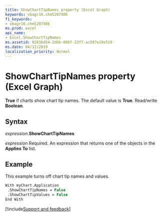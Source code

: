 ```yaml
---
title: ShowChartTipNames property (Excel Graph)
keywords: vbagr10.chm5207986
f1_keywords:
- vbagr10.chm5207986
ms.prod: excel
api_name:
- Excel.ShowChartTipNames
ms.assetid: 0281bd54-2dbb-086f-23f7-ac507e19e519
ms.date: 04/12/2019
localization_priority: Normal
---
```



# ShowChartTipNames property (Excel Graph)

**True** if charts show chart tip names. The default value is **True**. Read/write **Boolean**.


## Syntax

_expression_.**ShowChartTipNames**

_expression_ Required. An expression that returns one of the objects in the **Applies To** list.

## Example

This example turns off chart tip names and values.

```vb
With myChart.Application 
 .ShowChartTipNames = False 
 .ShowChartTipValues = False 
End With
```

[!include[Support and feedback](~/includes/feedback-boilerplate.md)]